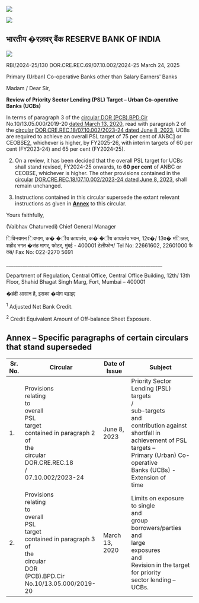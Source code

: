 ![](_page_0_Picture_0.jpeg)

![](_page_0_Picture_1.jpeg)

## भारतीय �रज़वर् बैंक RESERVE BANK OF INDIA

![](_page_0_Picture_3.jpeg)

RBI/2024-25/130 DOR.CRE.REC.69/07.10.002/2024-25 March 24, 2025

Primary (Urban) Co-operative Banks other than Salary Earners' Banks

Madam / Dear Sir,

**Review of Priority Sector Lending (PSL) Target – Urban Co-operative Banks (UCBs)**

In terms of paragraph 3 of the [circular DOR \(PCB\).BPD.Cir](https://www.rbi.org.in/Scripts/NotificationUser.aspx?Id=11819&Mode=0) No.10/13.05.000/2019-20 [dated March 13, 2020,](https://www.rbi.org.in/Scripts/NotificationUser.aspx?Id=11819&Mode=0) read with paragraph 2 of the [circular](https://www.rbi.org.in/Scripts/NotificationUser.aspx?Id=12515&Mode=0)  [DOR.CRE.REC.18/07.10.002/2023-24 dated June 8, 2023,](https://www.rbi.org.in/Scripts/NotificationUser.aspx?Id=12515&Mode=0) UCBs are required to achieve an overall PSL target of 75 per cent of ANBC[1](#page-0-0) or CEOBSE[2](#page-0-1), whichever is higher, by FY2025-26, with interim targets of 60 per cent (FY2023-24) and 65 per cent (FY2024-25).

2. On a review, it has been decided that the overall PSL target for UCBs shall stand revised, FY2024-25 onwards, to **60 per cent** of ANBC or CEOBSE, whichever is higher. The other provisions contained in the [circular](https://www.rbi.org.in/Scripts/NotificationUser.aspx?Id=12515&Mode=0)  [DOR.CRE.REC.18/07.10.002/2023-24 dated June 8, 2023,](https://www.rbi.org.in/Scripts/NotificationUser.aspx?Id=12515&Mode=0) shall remain unchanged.

3. Instructions contained in this circular supersede the extant relevant instructions as given in **[Annex](#page-1-0)** to this circular.

Yours faithfully,

(Vaibhav Chaturvedi) Chief General Manager

िविनयमन िवभाग, क� �ीय कायार्लय, क� �ीय कायार्लय भवन, 12व�/ 13व� मंिज़ल, शहीद भगत �संह मागर्, फोटर्, मुंबई - 400001 टेलीफोन/ Tel No: 22661602, 22601000 फै क्स/ Fax No: 022-2270 5691

\_\_\_\_\_\_\_\_\_\_\_\_\_\_\_\_\_\_\_\_\_\_\_\_\_\_\_\_\_\_\_\_\_\_\_\_\_\_\_\_\_\_\_\_\_\_\_\_\_\_\_\_\_\_\_\_\_\_\_\_\_\_\_\_\_\_

Department of Regulation, Central Office, Central Office Building, 12th/ 13th Floor, Shahid Bhagat Singh Marg, Fort, Mumbai – 400001

�हंदी आसान है, इसका �योग बढ़ाइए

<span id="page-0-0"></span><sup>1</sup> Adjusted Net Bank Credit.

<span id="page-0-1"></span><sup>2</sup> Credit Equivalent Amount of Off-balance Sheet Exposure.

## <span id="page-1-0"></span>**Annex** – **Specific paragraphs of certain circulars that stand superseded**

| Sr.<br>No. | Circular                                                                                                                                                      | Date of Issue     | Subject                                                                                                                                                                                                            |
|------------|---------------------------------------------------------------------------------------------------------------------------------------------------------------|-------------------|--------------------------------------------------------------------------------------------------------------------------------------------------------------------------------------------------------------------|
| 1.         | Provisions<br>relating<br>to<br>overall<br>PSL<br>target<br>contained in paragraph 2 of<br>the<br>circular<br>DOR.CRE.REC.18<br>/<br>07.10.002/2023-24        | June 8, 2023      | Priority Sector Lending (PSL)<br>targets<br>/<br>sub-targets<br>and<br>contribution against shortfall in<br>achievement of PSL targets –<br>Primary (Urban) Co-operative<br>Banks (UCBs) -<br>Extension of<br>time |
| 2.         | Provisions<br>relating<br>to<br>overall<br>PSL<br>target<br>contained in paragraph 3 of<br>the<br>circular<br>DOR<br>(PCB).BPD.Cir<br>No.10/13.05.000/2019-20 | March 13,<br>2020 | Limits on exposure to single<br>and<br>group<br>borrowers/parties<br>and<br>large<br>exposures<br>and<br>Revision in the target for priority<br>sector lending –<br>UCBs.                                          |